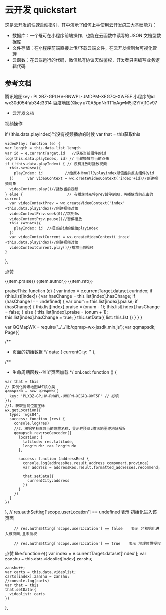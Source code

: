 # 云开发 quickstart

这是云开发的快速启动指引，其中演示了如何上手使用云开发的三大基础能力：

- 数据库：一个既可在小程序前端操作，也能在云函数中读写的 JSON 文档型数据库
- 文件存储：在小程序前端直接上传/下载云端文件，在云开发控制台可视化管理
- 云函数：在云端运行的代码，微信私有协议天然鉴权，开发者只需编写业务逻辑代码

## 参考文档
 腾讯地图key : PLXBZ-GPLHV-RNWPL-UMDPM-XEG7Q-XWF5F
 小程序的id wx30d054fab34d3314
 百度地图的key u70A5pnNrRT1xAgwM5jl2YIVj1Gv97
- [云开发文档](https://developers.weixin.qq.com/miniprogram/dev/wxcloud/basis/getting-started.html)

视频操作

if (!this.data.playIndex)当没有视频播放的时候
var that = this获取this



    videoPlay: function (e) {    
    var length = this.data.list.length
    var id = e.currentTarget.id   //获取当前组件的id 
    log(this.data.playIndex, id) // 当前播放与当前点击
    if (!this.data.playIndex) { // 没有播放时播放视频
      this.setData({
        playIndex: id          //给原本为null的playindex赋值当前点击组件的id
      })      var videoContext = wx.createVideoContext('index'+id)//创建视频对象
      videoContext.play()//播放当前视频
    } else {                    // 有播放时先将prev暂停到0s，再播放当前点击的current
      var videoContextPrev = wx.createVideoContext('index' +this.data.playIndex)//创建视频对象
      videoContextPrev.seek(0)//跳到0s
      videoContextPrev.pause()//暂停播放
      this.setData({
        playIndex: id  //把当前id的值给playindex
      })     
      var videoContextCurrent = wx.createVideoContext('index' +this.data.playIndex)//创建视频对象
      videoContextCurrent.play()//播放当前视频
    }
  },


点赞

<view class="container">
  <view class="list" wx:for="{{list}}" wx:key="key" wx:for-item="item" wx:for-index="index">
    <view class="praise {{item.hasChange? 'changed': ''}}" hover-class="hover_praise" bindtap="praiseThis" data-curIndex="{{index}}">{{item.praise}}</view>
    <view class="author">{{item.author}}</view>
    <view class="info">{{item.info}}</view>
  </view>
</view>



praiseThis: function (e) {
    var index = e.currentTarget.dataset.curindex;
    if (this.list[index]) {
      var hasChange = this.list[index].hasChange;
      if (hasChange !== undefined) {
        var onum = this.list[index].praise;
        if (hasChange) {
          this.list[index].praise = (onum - 1);
          this.list[index].hasChange = false;
        } else {
          this.list[index].praise = (onum + 1);
          this.list[index].hasChange = true;
        }
        this.setData({
          list: this.list
        })
      }
    }
  }

  var QQMapWX = require('../../lib/qqmap-wx-jssdk.min.js');
var qqmapsdk;
Page({

  /**
   * 页面的初始数据
   */
  data: {
    currentCity: ''
  },

  /**
   * 生命周期函数--监听页面加载
   */
  onLoad: function () {
    
    var that = this
    // 实例化腾讯地图API核心类
    qqmapsdk = new QQMapWX({
      key: 'PLXBZ-GPLHV-RNWPL-UMDPM-XEG7Q-XWF5F' // 必填
    });
    //1、获取当前位置坐标
    wx.getLocation({
      type: 'wgs84',
      success: function (res) {
        console.log(res)
        //2、根据坐标获取当前位置名称，显示在顶部:腾讯地图逆地址解析
        qqmapsdk.reverseGeocoder({
          location: {
            latitude: res.latitude,
            longitude: res.longitude
          },
         
          success: function (addressRes) {
            console.log(addressRes.result.address_component.province)
            var address = addressRes.result.formatted_addresses.recommend;
            
            that.setData({
              currentCity:address
            })
          }
        })
      }
    })
  },
  // res.authSetting['scope.userLocation'] == undefined    表示 初始化进入该页面

        // res.authSetting['scope.userLocation'] == false    表示 非初始化进入该页面,且未授权

        // res.authSetting['scope.userLocation'] == true    表示 地理位置授权
点赞
    like:function(e){
    var index = e.currentTarget.dataset['index'];
    var zanshu = this.data.videolist[index].zanshu;

    zanshu++;
    var carts = this.data.videolist;
    carts[index].zanshu = zanshu;
    //console.log(carts)
    var that = this
    that.setData({
      videolist: carts
    })

  },

  